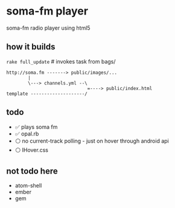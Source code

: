 # soma-fm player

soma-fm radio player using html5

## how it builds

`rake full_update` # invokes task from bags/

```
http://soma.fm -------> public/images/...
        |
        \---> channels.yml --\
                              =----> public/index.html
template --------------------/
```


## todo

- :white_check_mark: plays soma fm
- :white_check_mark: opal.rb
- :white_circle: no current-track polling - just on hover through android api
- :white_circle: IHover.css

## not todo here

- atom-shell
- ember
- gem
